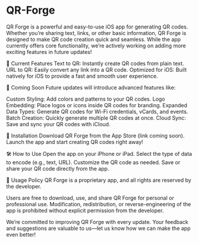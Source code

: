 # QR-Forge
QR Forge is a powerful and easy-to-use iOS app for generating QR codes. Whether you’re sharing text, links, or other basic information, QR Forge is designed to make QR code creation quick and seamless. While the app currently offers core functionality, we’re actively working on adding more exciting features in future updates!

🔧 Current Features
Text to QR: Instantly create QR codes from plain text.
URL to QR: Easily convert any link into a QR code.
Optimized for iOS: Built natively for iOS to provide a fast and smooth user experience.

🚀 Coming Soon
Future updates will introduce advanced features like:

Custom Styling: Add colors and patterns to your QR codes.
Logo Embedding: Place logos or icons inside QR codes for branding.
Expanded Data Types: Generate QR codes for Wi-Fi credentials, vCards, and events.
Batch Creation: Quickly generate multiple QR codes at once.
Cloud Sync: Save and sync your QR codes with iCloud.

📱 Installation
Download QR Forge from the App Store (link coming soon).
Launch the app and start creating QR codes right away!

🛠️ How to Use
Open the app on your iPhone or iPad.
Select the type of data to encode (e.g., text, URL).
Customize the QR code as needed.
Save or share your QR code directly from the app.

🌟 Usage Policy
QR Forge is a proprietary app, and all rights are reserved by the developer.

Users are free to download, use, and share QR Forge for personal or professional use.
Modification, redistribution, or reverse-engineering of the app is prohibited without explicit permission from the developer.

We’re committed to improving QR Forge with every update. Your feedback and suggestions are valuable to us—let us know how we can make the app even better!






